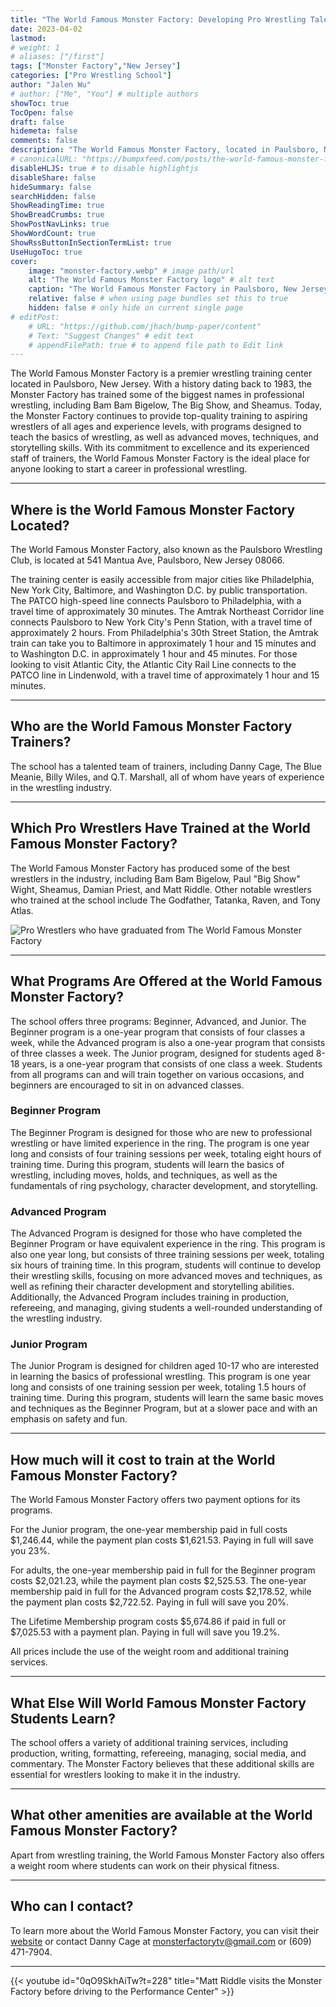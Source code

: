 ```yaml
---
title: "The World Famous Monster Factory: Developing Pro Wrestling Talent Since 1983"
date: 2023-04-02
lastmod:
# weight: 1
# aliases: ["/first"]
tags: ["Monster Factory","New Jersey"]
categories: ["Pro Wrestling School"]
author: "Jalen Wu"
# author: ["Me", "You"] # multiple authors
showToc: true
TocOpen: false
draft: false
hidemeta: false
comments: false
description: "The World Famous Monster Factory, located in Paulsboro, New Jersey, has been developing wrestling talent since 1983. The school was founded by \"Pretty Boy\" Larry Sharpe and \"Nature Boy\" Buddy Rogers, and in 2011, Danny Cage bought and rebranded the training center. Cage coaches, owns, and operates the school, continuing the tradition of developing some of the best wrestlers in the industry."
# canonicalURL: "https://bumpxfeed.com/posts/the-world-famous-monster-factory-developing-talent-since-1983/"
disableHLJS: true # to disable highlightjs
disableShare: false
hideSummary: false
searchHidden: false
ShowReadingTime: true
ShowBreadCrumbs: true
ShowPostNavLinks: true
ShowWordCount: true
ShowRssButtonInSectionTermList: true
UseHugoToc: true
cover:
    image: "monster-factory.webp" # image path/url
    alt: "The World Famous Monster Factory logo" # alt text
    caption: "The World Famous Monster Factory in Paulsboro, New Jersey" # display caption under cover
    relative: false # when using page bundles set this to true
    hidden: false # only hide on current single page
# editPost:
    # URL: "https://github.com/jhach/bump-paper/content"
    # Text: "Suggest Changes" # edit text
    # appendFilePath: true # to append file path to Edit link
---
```


The World Famous Monster Factory is a premier wrestling training center located in Paulsboro, New Jersey. With a history dating back to 1983, the Monster Factory has trained some of the biggest names in professional wrestling, including Bam Bam Bigelow, The Big Show, and Sheamus. Today, the Monster Factory continues to provide top-quality training to aspiring wrestlers of all ages and experience levels, with programs designed to teach the basics of wrestling, as well as advanced moves, techniques, and storytelling skills. With its commitment to excellence and its experienced staff of trainers, the World Famous Monster Factory is the ideal place for anyone looking to start a career in professional wrestling.

---

## Where is the World Famous Monster Factory Located?
The World Famous Monster Factory, also known as the Paulsboro Wrestling Club, is located at 541 Mantua Ave, Paulsboro, New Jersey 08066.

The training center is easily accessible from major cities like Philadelphia, New York City, Baltimore, and Washington D.C. by public transportation. The PATCO high-speed line connects Paulsboro to Philadelphia, with a travel time of approximately 30 minutes. The Amtrak Northeast Corridor line connects Paulsboro to New York City's Penn Station, with a travel time of approximately 2 hours. From Philadelphia's 30th Street Station, the Amtrak train can take you to Baltimore in approximately 1 hour and 15 minutes and to Washington D.C. in approximately 1 hour and 45 minutes. For those looking to visit Atlantic City, the Atlantic City Rail Line connects to the PATCO line in Lindenwold, with a travel time of approximately 1 hour and 15 minutes.

---

## Who are the World Famous Monster Factory Trainers?
The school has a talented team of trainers, including Danny Cage, The Blue Meanie, Billy Wiles, and Q.T. Marshall, all of whom have years of experience in the wrestling industry.

--- 

## Which Pro Wrestlers Have Trained at the World Famous Monster Factory?
The World Famous Monster Factory has produced some of the best wrestlers in the industry, including Bam Bam Bigelow, Paul "Big Show" Wight, Sheamus, Damian Priest, and Matt Riddle. Other notable wrestlers who trained at the school include The Godfather, Tatanka, Raven, and Tony Atlas.

![Pro Wrestlers who have graduated from The World Famous Monster Factory](./monster-factory-trainees.webp)

---

## What Programs Are Offered at the World Famous Monster Factory?
The school offers three programs: Beginner, Advanced, and Junior. The Beginner program is a one-year program that consists of four classes a week, while the Advanced program is also a one-year program that consists of three classes a week. The Junior program, designed for students aged 8-18 years, is a one-year program that consists of one class a week. Students from all programs can and will train together on various occasions, and beginners are encouraged to sit in on advanced classes.

### Beginner Program
The Beginner Program is designed for those who are new to professional wrestling or have limited experience in the ring. The program is one year long and consists of four training sessions per week, totaling eight hours of training time. During this program, students will learn the basics of wrestling, including moves, holds, and techniques, as well as the fundamentals of ring psychology, character development, and storytelling.

### Advanced Program
The Advanced Program is designed for those who have completed the Beginner Program or have equivalent experience in the ring. This program is also one year long, but consists of three training sessions per week, totaling six hours of training time. In this program, students will continue to develop their wrestling skills, focusing on more advanced moves and techniques, as well as refining their character development and storytelling abilities. Additionally, the Advanced Program includes training in production, refereeing, and managing, giving students a well-rounded understanding of the wrestling industry.

### Junior Program
The Junior Program is designed for children aged 10-17 who are interested in learning the basics of professional wrestling. This program is one year long and consists of one training session per week, totaling 1.5 hours of training time. During this program, students will learn the same basic moves and techniques as the Beginner Program, but at a slower pace and with an emphasis on safety and fun.

---

## How much will it cost to train at the World Famous Monster Factory?
The World Famous Monster Factory offers two payment options for its programs.

For the Junior program, the one-year membership paid in full costs $1,246.44, while the payment plan costs $1,621.53. Paying in full will save you 23%.

For adults, the one-year membership paid in full for the Beginner program costs $2,021.23, while the payment plan costs $2,525.53. The one-year membership paid in full for the Advanced program costs $2,178.52, while the payment plan costs $2,722.52. Paying in full will save you 20%.

The Lifetime Membership program costs $5,674.86 if paid in full or $7,025.53 with a payment plan. Paying in full will save you 19.2%.

All prices include the use of the weight room and additional training services.

---

## What Else Will World Famous Monster Factory Students Learn?
The school offers a variety of additional training services, including production, writing, formatting, refereeing, managing, social media, and commentary. The Monster Factory believes that these additional skills are essential for wrestlers looking to make it in the industry.

---

## What other amenities are available at the World Famous Monster Factory?
Apart from wrestling training, the World Famous Monster Factory also offers a weight room where students can work on their physical fitness.

---

## Who can I contact?
To learn more about the World Famous Monster Factory, you can visit their [website](https://www.monsterfactory.org) or contact Danny Cage at monsterfactorytv@gmail.com or (609) 471-7904.

---

{{< youtube id="0qO9SkhAiTw?t=228" title="Matt Riddle visits the Monster Factory before driving to the Performance Center" >}}